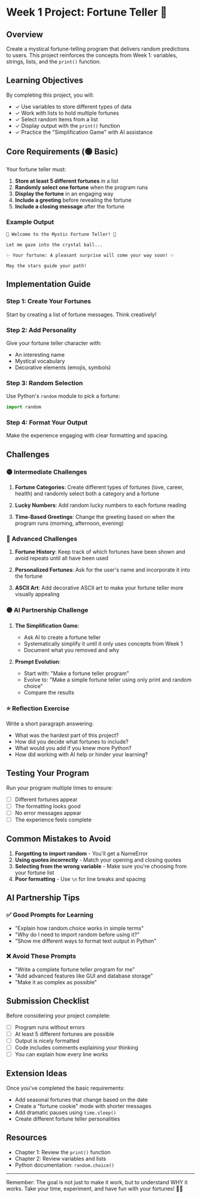 # Week 1 Project: Fortune Teller 🔮

## Overview

Create a mystical fortune-telling program that delivers random predictions to users. This project reinforces the concepts from Week 1: variables, strings, lists, and the `print()` function.

## Learning Objectives

By completing this project, you will:
- ✓ Use variables to store different types of data
- ✓ Work with lists to hold multiple fortunes
- ✓ Select random items from a list
- ✓ Display output with the `print()` function
- ✓ Practice the "Simplification Game" with AI assistance

## Core Requirements (🟢 Basic)

Your fortune teller must:

1. **Store at least 5 different fortunes** in a list
2. **Randomly select one fortune** when the program runs
3. **Display the fortune** in an engaging way
4. **Include a greeting** before revealing the fortune
5. **Include a closing message** after the fortune

### Example Output
```
🔮 Welcome to the Mystic Fortune Teller! 🔮

Let me gaze into the crystal ball...

✨ Your fortune: A pleasant surprise will come your way soon! ✨

May the stars guide your path!
```

## Implementation Guide

### Step 1: Create Your Fortunes
Start by creating a list of fortune messages. Think creatively!

### Step 2: Add Personality
Give your fortune teller character with:
- An interesting name
- Mystical vocabulary
- Decorative elements (emojis, symbols)

### Step 3: Random Selection
Use Python's `random` module to pick a fortune:
```python
import random
```

### Step 4: Format Your Output
Make the experience engaging with clear formatting and spacing.

## Challenges

### 🟡 Intermediate Challenges

1. **Fortune Categories**: Create different types of fortunes (love, career, health) and randomly select both a category and a fortune

2. **Lucky Numbers**: Add random lucky numbers to each fortune reading

3. **Time-Based Greetings**: Change the greeting based on when the program runs (morning, afternoon, evening)

### 🔴 Advanced Challenges

1. **Fortune History**: Keep track of which fortunes have been shown and avoid repeats until all have been used

2. **Personalized Fortunes**: Ask for the user's name and incorporate it into the fortune

3. **ASCII Art**: Add decorative ASCII art to make your fortune teller more visually appealing

### 🟣 AI Partnership Challenge

1. **The Simplification Game**: 
   - Ask AI to create a fortune teller
   - Systematically simplify it until it only uses concepts from Week 1
   - Document what you removed and why

2. **Prompt Evolution**:
   - Start with: "Make a fortune teller program"
   - Evolve to: "Make a simple fortune teller using only print and random choice"
   - Compare the results

### ⭐ Reflection Exercise

Write a short paragraph answering:
- What was the hardest part of this project?
- How did you decide what fortunes to include?
- What would you add if you knew more Python?
- How did working with AI help or hinder your learning?

## Testing Your Program

Run your program multiple times to ensure:
- [ ] Different fortunes appear
- [ ] The formatting looks good
- [ ] No error messages appear
- [ ] The experience feels complete

## Common Mistakes to Avoid

1. **Forgetting to import random** - You'll get a NameError
2. **Using quotes incorrectly** - Match your opening and closing quotes
3. **Selecting from the wrong variable** - Make sure you're choosing from your fortune list
4. **Poor formatting** - Use `\n` for line breaks and spacing

## AI Partnership Tips

### ✅ Good Prompts for Learning
- "Explain how random.choice works in simple terms"
- "Why do I need to import random before using it?"
- "Show me different ways to format text output in Python"

### ❌ Avoid These Prompts
- "Write a complete fortune teller program for me"
- "Add advanced features like GUI and database storage"
- "Make it as complex as possible"

## Submission Checklist

Before considering your project complete:
- [ ] Program runs without errors
- [ ] At least 5 different fortunes are possible
- [ ] Output is nicely formatted
- [ ] Code includes comments explaining your thinking
- [ ] You can explain how every line works

## Extension Ideas

Once you've completed the basic requirements:
- Add seasonal fortunes that change based on the date
- Create a "fortune cookie" mode with shorter messages
- Add dramatic pauses using `time.sleep()`
- Create different fortune teller personalities

## Resources

- Chapter 1: Review the `print()` function
- Chapter 2: Review variables and lists
- Python documentation: `random.choice()`

---

Remember: The goal is not just to make it work, but to understand WHY it works. Take your time, experiment, and have fun with your fortunes! 🔮✨